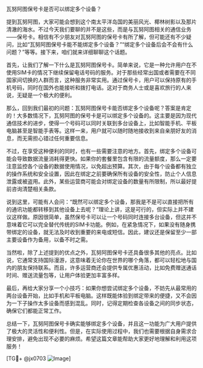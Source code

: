 瓦努阿图保号卡是否可以绑定多个设备？

提到瓦努阿图，大家可能会想到这个南太平洋岛国的美丽风光、椰林树影以及那片清澈的海水。不过今天我们要聊的并不是这些，而是与瓦努阿图相关的通信业务——保号卡。相信有不少朋友对瓦努阿图的保号卡有所了解，但可能还有不少疑问，比如“瓦努阿图保号卡能不能绑定多个设备？”“绑定多个设备后会不会有什么问题？”等等。接下来，咱们就来详细聊聊这个话题。

首先，让我们了解一下什么是瓦努阿图保号卡。简单来说，它是一种允许用户在不使用SIM卡的情况下继续保留电话号码的服务。对于那些经常出国或者需要在不同国家间切换的人群而言，这种服务非常实用。通过保号卡，用户可以保持原有的手机号码，同时在国外也能接听和拨打电话。这对于商务人士或是喜欢旅行的人来说，无疑是一个极大的便利。

那么，回到我们最初的问题：瓦努阿图保号卡能否绑定多个设备呢？答案是肯定的！大多数情况下，瓦努阿图的保号卡是可以绑定多个设备的。这主要是因为现代通信技术的进步，使得一个号码可以同时关联到多台设备上，比如智能手机、平板电脑甚至是智能手表等。这样一来，用户就可以随时随地接收到来自亲朋好友的消息，而无需担心错过任何重要信息。

不过，在享受这种便利的同时，也有一些需要注意的地方。首先，绑定多个设备可能会导致数据流量消耗得更快。如果你的套餐里包含有限的流量额度，那么一定要注意监控各个设备的数据使用情况，以免超出预算。其次，由于每个设备都有独立的操作系统和安全设置，因此在绑定之前要确保所有设备的安全性，防止个人信息泄露或被盗用。此外，某些运营商可能会对绑定设备的数量有所限制，所以最好提前咨询清楚相关条款。

说到这里，可能有人会问：“既然可以绑定多个设备，那我是不是可以直接把所有的通讯功能都转移到其他设备上去呢？”理论上讲，这是可行的，但实际上并不建议这样做。原因很简单，虽然保号卡可以让一个号码同时连接多台设备，但这并不意味着它可以完全替代传统的SIM卡功能。例如，在紧急情况下，如果没有随身携带绑定的设备，就无法及时收到重要的来电或短信。因此，建议还是保留至少一部主要设备作为备用，以备不时之需。

当然啦，除了上述提到的优点之外，瓦努阿图保号卡还具备很多其他的亮点。比如说，它通常支持国际漫游，这意味着无论你在世界的哪个角落，都可以轻松地与国内的朋友保持联系。而且，许多运营商还会提供专属优惠活动，比如免费赠送通话时间、赠送流量包等，让用户体验更加丰富多样。

最后，再给大家分享一个小技巧：如果你想尝试绑定多个设备，不妨先从最常用的两台设备开始，比如手机和平板电脑。这样既能体验到绑定带来的便捷，又不会因为一下子操作太多设备而感到混乱。同时，记得定期检查各设备之间的同步状态，确保它们都能正常工作。

总结一下，瓦努阿图保号卡确实能够绑定多个设备，并且这一功能为广大用户提供了极大的灵活性和便利性。但是，在实际使用过程中，我们也需要根据自身需求合理安排，避免出现不必要的麻烦。希望这篇文章能帮助大家更好地理解和利用这项服务！

[TG💪+ @jx0703 ![Image](https://github.com/user-attachments/assets/dbca1d08-cadb-493c-b0ec-ad6f7a83f270)]